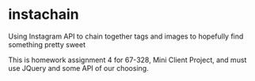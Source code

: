 instachain
==========

Using Instagram API to chain together tags and images to hopefully find something pretty sweet

This is homework assignment 4 for 67-328, Mini Client Project, and must use JQuery and some API 
of our choosing.

